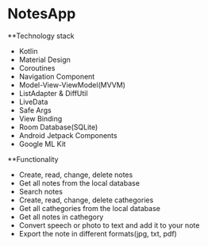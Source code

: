 # NotesApp
**Technology stack
* Kotlin
* Material Design
* Coroutines
* Navigation Component
* Model-View-ViewModel(MVVM)
* ListAdapter & DiffUtil
* LiveData
* Safe Args
* View Binding
* Room Database(SQLite)
* Android Jetpack Components
* Google ML Kit

**Functionality
* Create, read, change, delete notes
* Get all notes from the local database
* Search notes
* Create, read, change, delete cathegories
* Get all cathegories from the local database
* Get all notes in cathegory
* Convert speech or photo to text and add it to your note
* Export the note in different formats(jpg, txt, pdf)
